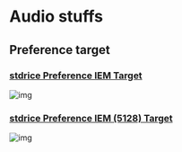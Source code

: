 # Audio stuffs
## Preference target
### [stdrice Preference IEM Target](stdrice%20Preference%20IEM.txt)
![img](https://i.imgur.com/SULf0v2.png)

### [stdrice Preference IEM (5128) Target](stdrice%20Preference%20IEM%20(5128).txt)
![img](https://i.imgur.com/kyPvPr2.png)
